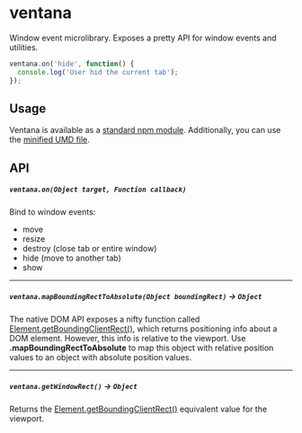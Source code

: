 # ventana
Window event microlibrary. Exposes a pretty API for window events and utilities.

```JavaScript
ventana.on('hide', function() {
  console.log('User hid the current tab');
});
```

## Usage
Ventana is available as a [standard npm module](https://www.npmjs.com/package/ventana). Additionally, you can use the [minified UMD file](https://github.com/asakusuma/ventana/blob/master/exports/ventana.umd.js).

## API

##### `ventana.on(Object target, Function callback)`
Bind to window events:

* move
* resize
* destroy (close tab or entire window)
* hide (move to another tab)
* show

<hr>

##### `ventana.mapBoundingRectToAbsolute(Object boundingRect)` -> `Object`

The native DOM API exposes a nifty function called [Element.getBoundingClientRect()](https://developer.mozilla.org/en-US/docs/Web/API/Element/getBoundingClientRect), which returns positioning info about a DOM element. However, this info is relative to the viewport. Use **.mapBoundingRectToAbsolute** to map this object with relative position values to an object with absolute position values.

<hr>

##### `ventana.getWindowRect()` -> `Object`

Returns the [Element.getBoundingClientRect()](https://developer.mozilla.org/en-US/docs/Web/API/Element/getBoundingClientRect) equivalent value for the viewport.
